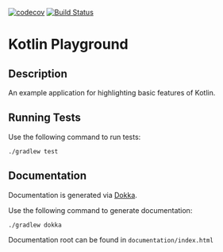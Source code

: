 [![codecov](https://codecov.io/gh/BrendanOswego/kotlin-playground/branch/master/graph/badge.svg)](https://codecov.io/gh/BrendanOswego/kotlin-playground) [![Build Status](https://travis-ci.com/BrendanOswego/kotlin-playground.svg?branch=master)](https://travis-ci.com/BrendanOswego/kotlin-playground)

# Kotlin Playground

## Description
An example application for highlighting basic features of Kotlin.

## Running Tests
Use the following command to run tests:
        
    ./gradlew test

## Documentation
Documentation is generated via [Dokka](https://github.com/Kotlin/dokka/).

Use the following command to generate documentation:

    ./gradlew dokka
   
Documentation root can be found in `documentation/index.html`
